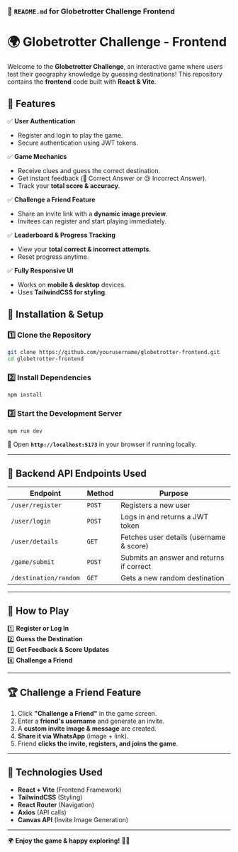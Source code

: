 ### **📌 `README.md` for Globetrotter Challenge Frontend**
<!-- ```markdown -->
# 🌍 Globetrotter Challenge - Frontend

Welcome to the **Globetrotter Challenge**, an interactive game where users test their geography knowledge by guessing destinations! This repository contains the **frontend** code built with **React & Vite**.

## 🚀 Features
✅ **User Authentication**  
   - Register and login to play the game.  
   - Secure authentication using JWT tokens.  

✅ **Game Mechanics**  
   - Receive clues and guess the correct destination.  
   - Get instant feedback (🎉 Correct Answer or 😢 Incorrect Answer).  
   - Track your **total score & accuracy**.  

✅ **Challenge a Friend Feature**  
   - Share an invite link with a **dynamic image preview**.  
   - Invitees can register and start playing immediately.  

✅ **Leaderboard & Progress Tracking**  
   - View your **total correct & incorrect attempts**.  
   - Reset progress anytime.  

✅ **Fully Responsive UI**  
   - Works on **mobile & desktop** devices.  
   - Uses **TailwindCSS for styling**.  

## 🔧 **Installation & Setup**
### **1️⃣ Clone the Repository**
```bash
git clone https://github.com/yourusername/globetrotter-frontend.git
cd globetrotter-frontend
```

### **2️⃣ Install Dependencies**
```bash
npm install
```

### **3️⃣ Start the Development Server**
```bash
npm run dev
```
🔹 Open **`http://localhost:5173`** in your browser if running locally.

---

## 🔌 **Backend API Endpoints Used**
| **Endpoint**            | **Method** | **Purpose** |
|------------------------|-----------|-------------|
| `/user/register`       | `POST`    | Registers a new user |
| `/user/login`          | `POST`    | Logs in and returns a JWT token |
| `/user/details`        | `GET`     | Fetches user details (username & score) |
| `/game/submit`         | `POST`    | Submits an answer and returns if correct |
| `/destination/random`  | `GET`     | Gets a new random destination |

---

## 📜 **How to Play**
1️⃣ **Register or Log In**  
2️⃣ **Guess the Destination**  
3️⃣ **Get Feedback & Score Updates**  
4️⃣ **Challenge a Friend**  

---

## 🏆 **Challenge a Friend Feature**
1. Click **"Challenge a Friend"** in the game screen.  
2. Enter a **friend's username** and generate an invite.  
3. A **custom invite image & message** are created.  
4. **Share it via WhatsApp** (image + link).  
5. Friend **clicks the invite, registers, and joins the game**.  

---

## 🎨 **Technologies Used**
- **React + Vite** (Frontend Framework)
- **TailwindCSS** (Styling)
- **React Router** (Navigation)
- **Axios** (API calls)
- **Canvas API** (Invite Image Generation)

---
🌍 **Enjoy the game & happy exploring!** 🎉🚀
